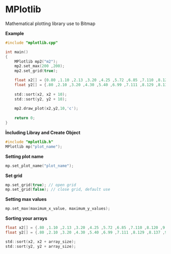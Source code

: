 # MPlotlib
Mathematical plotting library use to Bitmap

**Example**
```c
#include "mplotlib.cpp"

int main()
{
	MPlotlib mp2("m2");		
	mp2.set_max(200 ,200);	
	mp2.set_grid(true);

	float x2[] = {0.80 ,1.10 ,2.13 ,3.20 ,4.25 ,5.72 ,6.85 ,7.110 ,8.120 ,9.155};
	float y2[] = {.80 ,2.10 ,3.20 ,4.30 ,5.40 ,6.99 ,7.111 ,8.129 ,8.137 ,9.210};
	
	std::sort(x2, x2 + 10);
	std::sort(y2, y2 + 10);
	
	mp2.draw_plot(x2,y2,10,'c');
	
	return 0;
}

```

**İncluding Libray and Create Object**
```c
#include "mplotlib.h"
MPlotlib mp("plot_name");
```
**Setting plot name**
```c
mp.set_plot_name("plot_name");
```
**Set grid**
```c
mp.set_grid(true); // open grid
mp.set_grid(false); // close grid, default use
```
**Setting max values**
```c
mp.set_max(maximum_x_value, maximum_y_values);
```
**Sorting your arrays**
```c
float x2[] = {.80 ,1.10 ,2.13 ,3.20 ,4.25 ,5.72 ,6.85 ,7.110 ,8.120 ,9.155};
float y2[] = {.80 ,2.10 ,3.20 ,4.30 ,5.40 ,6.99 ,7.111 ,8.129 ,8.137 ,9.210};

std::sort(x2, x2 + array_size);
std::sort(y2, y2 + array_size);

```
